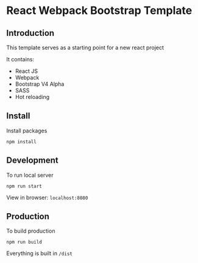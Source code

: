 # React Webpack Bootstrap Template

## Introduction
This template serves as a starting point for a new react project

It contains:
* React JS
* Webpack
* Bootstrap V4 Alpha
* SASS
* Hot reloading

## Install
Install packages

``npm install``

## Development
To run local server

``npm run start``

View in browser: `localhost:8080`

## Production
To build production

``npm run build``

Everything is built in `/dist`
